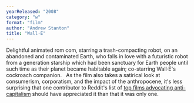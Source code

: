 ```yaml
---
yearReleased: "2008"
category: "w"
format: "film"
author: "Andrew Stanton"
title: "Wall·E"
---
```

Delightful animated rom com, starring a trash-compacting  robot, on an abandoned and contaminated Earth, who falls in love with a  futuristic robot from a generation starship which had been sanctuary for Earth  people until such time as their planet became habitable again; co-starring  Wall·E's cockroach companion.
 
As the film also takes a satirical look at consumerism,  corporatism, and the impact of the anthropocene, it's less surprising that one  contributor to Reddit's list of <a href="https://ww.reddit.com/r/Anarchism/comments/2a2r93/can_we_compile_a_list_of_the_top_films_advocating/"> top films advocating anti-capitalism</a> should have appreciated it than that it  was only one.
 